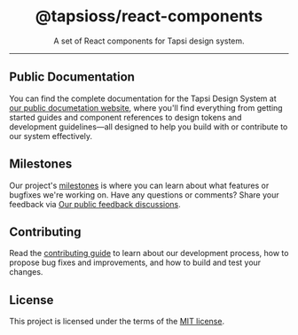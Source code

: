 <div align="center">

# @tapsioss/react-components

</div>

<div align="center">

A set of React components for Tapsi design system.

</div>

<hr />

## Public Documentation

You can find the complete documentation for the Tapsi Design System at
[our public documetation website](https://tap30.github.io/web-components), where
you'll find everything from getting started guides and component references to
design tokens and development guidelines—all designed to help you build with or
contribute to our system effectively.

## Milestones

Our project's [milestones](https://github.com/Tap30/web-components/milestones)
is where you can learn about what features or bugfixes we're working on. Have
any questions or comments? Share your feedback via
[Our public feedback discussions](https://github.com/Tap30/web-components/discussions/categories/feedback).

## Contributing

Read the
[contributing guide](https://github.com/Tap30/web-components/blob/main/CONTRIBUTING.md)
to learn about our development process, how to propose bug fixes and
improvements, and how to build and test your changes.

## License

This project is licensed under the terms of the
[MIT license](https://github.com/Tap30/web-components/blob/main/LICENSE).
